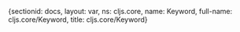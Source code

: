 {sectionid: docs, layout: var, ns: cljs.core, name: Keyword, full-name: cljs.core/Keyword,
  title: cljs.core/Keyword}
